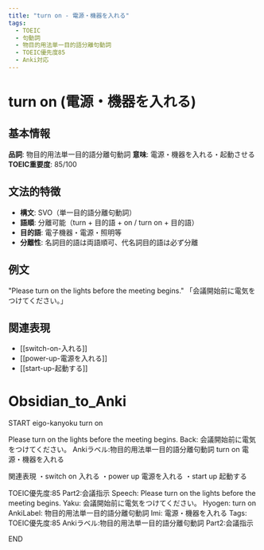 ```yaml
---
title: "turn on - 電源・機器を入れる"
tags:
  - TOEIC
  - 句動詞
  - 物目的用法単一目的語分離句動詞
  - TOEIC優先度85
  - Anki対応
---
```


# turn on (電源・機器を入れる)

## 基本情報
**品詞**: 物目的用法単一目的語分離句動詞
**意味**: 電源・機器を入れる・起動させる
**TOEIC重要度**: 85/100

## 文法的特徴
- **構文**: SVO（単一目的語分離句動詞）
- **語順**: 分離可能（turn + 目的語 + on / turn on + 目的語）
- **目的語**: 電子機器・電源・照明等
- **分離性**: 名詞目的語は両語順可、代名詞目的語は必ず分離

## 例文
"Please turn on the lights before the meeting begins."
「会議開始前に電気をつけてください。」

## 関連表現
- [[switch-on-入れる]]
- [[power-up-電源を入れる]]
- [[start-up-起動する]]

# Obsidian_to_Anki
START
eigo-kanyoku
turn on

Please turn on the lights before the meeting begins.
Back: 
会議開始前に電気をつけてください。
Ankiラベル:物目的用法単一目的語分離句動詞
turn on
電源・機器を入れる

関連表現
・switch on 入れる
・power up 電源を入れる
・start up 起動する

TOEIC優先度:85
Part2:会議指示
Speech: Please turn on the lights before the meeting begins.
Yaku: 会議開始前に電気をつけてください。
Hyogen: turn on
AnkiLabel: 物目的用法単一目的語分離句動詞
Imi: 電源・機器を入れる
Tags: TOEIC優先度:85 Ankiラベル:物目的用法単一目的語分離句動詞 Part2:会議指示
<!--ID: 1753084193279-->
END 